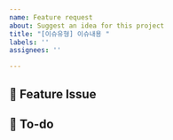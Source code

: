 ```yaml
---
name: Feature request
about: Suggest an idea for this project
title: "[이슈유형] 이슈내용 "
labels: ''
assignees: ''

---
```


## 📌 Feature Issue
<!-- 구현할 기능을 설명해주세요. -->

## 📝 To-do
<!-- 해야 할 일들을 적어주세요. -->
